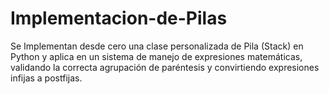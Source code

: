 # Implementacion-de-Pilas
Se Implementan desde cero una clase personalizada de Pila (Stack) en Python y aplica en un sistema de manejo de expresiones matemáticas, validando la correcta agrupación de paréntesis y convirtiendo expresiones infijas a postfijas.

